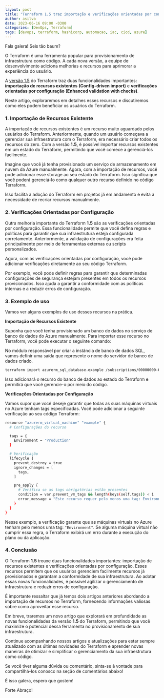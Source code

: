 ```yaml
---
layout: post
title: "Terraform 1.5 traz importação e verificações orientadas por configuração"
author: asilva
date: 2023-06-16 09:00 -0300
categories: [DevOps, Terraform]
tags: [devops, terraform, hashicorp, automacao, iac, cicd, azure]
---
```


Fala galera! Seis tão baum?

O Terraform é uma ferramenta popular para provisionamento de infraestrutura como código. A cada nova versão, a equipe de desenvolvimento adiciona melhorias e recursos para aprimorar a experiência do usuário. 

A <a href="https://www.hashicorp.com/blog/terraform-1-5-brings-config-driven-import-and-checks" target="_blank"> versão 1.5</a> do Terraform traz duas funcionalidades importantes: **importação de recursos existentes** **(Config-driven import)** e **verificações orientadas por configuração** **(Enhanced validation with checks)**. 

Neste artigo, exploraremos em detalhes esses recursos e discutiremos como eles podem beneficiar os usuários do Terraform.

### **1. Importação de Recursos Existente**

A importação de recursos existentes é um recurso muito aguardado pelos usuários do Terraform. Anteriormente, quando um usuário começava a gerenciar sua infraestrutura com o Terraform, era necessário criar todos os recursos do zero. Com a versão **1.5**, é possível importar recursos existentes em um estado do Terraform, permitindo que você comece a gerenciá-los facilmente.

Imagine que você já tenha provisionado um serviço de armazenamento em nuvem da Azure manualmente. Agora, com a importação de recursos, você pode adicionar esse storage ao seu estado do Terraform. Isso significa que você poderá gerenciá-lo como qualquer outro recurso definido no código Terraform. 

Isso facilita a adoção do Terraform em projetos já em andamento e evita a necessidade de recriar recursos manualmente.

### **2. Verificações Orientadas por Configuração**

Outra melhoria importante do Terraform **1.5** são as verificações orientadas por configuração. Essa funcionalidade permite que você defina regras e políticas para garantir que sua infraestrutura esteja configurada corretamente. Anteriormente, a validação de configurações era feita principalmente por meio de ferramentas externas ou scripts personalizados.

Agora, com as verificações orientadas por configuração, você pode adicionar verificações diretamente ao seu código Terraform. 

Por exemplo, você pode definir regras para garantir que determinadas configurações de segurança estejam presentes em todos os recursos provisionados. Isso ajuda a garantir a conformidade com as políticas internas e a reduzir erros de configuração.

### **3. Exemplo de uso**

Vamos ver alguns exemplos de uso desses recursos na prática.

**Importação de Recursos Existente**

Suponha que você tenha provisionado um banco de dados no serviço de banco de dados do Azure manualmente. Para importar esse recurso no Terraform, você pode executar o seguinte comando:

No módulo responsável por criar a instância de banco de dados SQL, vamos definir uma saída que represente o nome do servidor de banco de dados criado. 

````bash
terraform import azurerm_sql_database.example /subscriptions/00000000-0000-0000-0000-000000000000/resourceGroups/mygroup/providers/Microsoft.Sql/servers/myserver/databases/mydatabase
````

Isso adicionará o recurso do banco de dados ao estado do Terraform e permitirá que você gerencie-o por meio do código.

**Verificações Orientadas por Configuração**

Vamos supor que você deseje garantir que todas as suas máquinas virtuais no Azure tenham tags especificadas. Você pode adicionar a seguinte verificação ao seu código Terraform:

````bash
resource "azurerm_virtual_machine" "example" {
  # Configurações do recurso

  tags = {
    Environment = "Production"
  }

  # Verificação
  lifecycle {
    prevent_destroy = true
    ignore_changes = [
      tags,
    ]

    pre_apply {
      # Verifica se as tags obrigatórias estão presentes
      condition = var.prevent_vm_tags && length(keys(self.tags)) < 1
      error_message = "Este recurso requer pelo menos uma tag: Environment."
    }
  }
}
````

Nesse exemplo, a verificação garante que as máquinas virtuais no Azure tenham pelo menos uma tag: `"Environment"`. Se alguma máquina virtual não cumprir essa regra, o Terraform exibirá um erro durante a execução do plano ou da aplicação.

### **4. Conclusão**

O Terraform **1.5** trouxe duas funcionalidades importantes: importação de recursos existentes e verificações orientadas por configuração. Esses recursos permitem que os usuários gerenciem facilmente recursos já provisionados e garantam a conformidade de sua infraestrutura. Ao adotar essas novas funcionalidades, é possível agilizar o gerenciamento de infraestrutura e reduzir erros de configuração.

É importante ressaltar que já temos dois artigos anteriores abordando a importação de recursos no Terraform, fornecendo informações valiosas sobre como aproveitar esse recurso. 

Em breve, traremos um novo artigo que explorará em profundidade as novas funcionalidades da versão **1.5** do Terraform, permitindo que você maximize o potencial dessa ferramenta no provisionamento de sua infraestrutura.

Continue acompanhando nossos artigos e atualizações para estar sempre atualizado com as últimas novidades do Terraform e aprender novas maneiras de otimizar e simplificar o gerenciamento da sua infraestrutura como código.

Se você tiver alguma dúvida ou comentário, sinta-se à vontade para compartilhá-los conosco na seção de comentários abaixo!

É isso galera, espero que gostem!

Forte Abraço!

